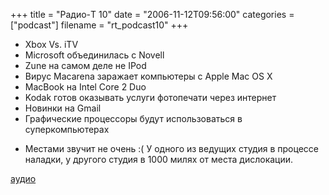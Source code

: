 +++
title = "Радио-T 10"
date = "2006-11-12T09:56:00"
categories = ["podcast"]
filename = "rt_podcast10"
+++


- Xbox Vs. iTV
- Microsoft объединилась с Novell
- Zune на самом деле не IPod
- Вирус Macarena заражает компьютеры с Apple Mac OS Х
- MacBook на Intel Core 2 Duo
- Kodak готов оказывать услуги фотопечати через интернет
- Новинки на Gmail
- Графические процессоры будут использоваться в суперкомпьютерах

* Местами звучит не очень :( У одного из ведущих студия в процессе наладки, у другого студия в 1000 милях от места дислокации.

[аудио](http://cdn.radio-t.com/rt_podcast10.mp3)
<audio src="http://cdn.radio-t.com/rt_podcast10.mp3" preload="none"></audio>

